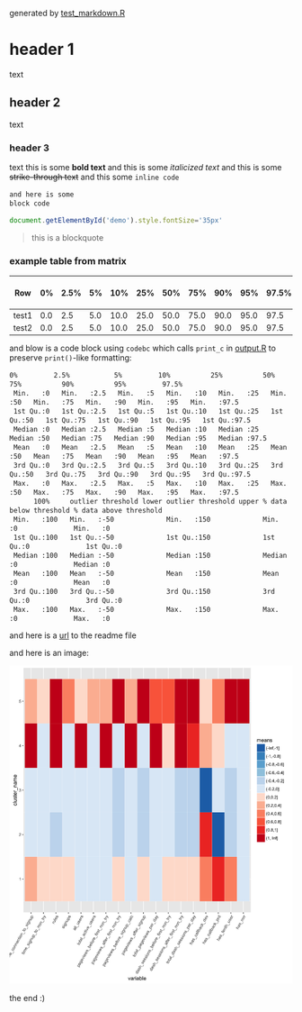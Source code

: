 generated by  [test_markdown.R](../tests/test_markdown.R)

# header 1
text
## header 2
text
### header 3
text
this is some **bold text** and this is some _italicized text_ and this is some ~~strike-through text~~ and this some `inline code`

```
and here is some
block code
```

```javascript
document.getElementById('demo').style.fontSize='35px'
```

> this is a blockquote

### example table from matrix
Row|0%|2.5%|5%|10%|25%|50%|75%|90%|95%|97.5%|100%|outlier threshold lower|outlier threshold upper|% data below threshold|% data above threshold
---|---|---|---|---|---|---|---|---|---|---|---|---|---|---|---
test1|0.0|2.5|5.0|10.0|25.0|50.0|75.0|90.0|95.0|97.5|100.0|-50.0|150.0|0.0|0.0
test2|0.0|2.5|5.0|10.0|25.0|50.0|75.0|90.0|95.0|97.5|100.0|-50.0|150.0|0.0|0.0

and blow is a code block using `codebc` which calls `print_c` in [output.R](./output.R) to preserve `print()`-like formatting:
```
0%         2.5%           5%         10%          25%          50%          75%          90%          95%         97.5%     
 Min.   :0   Min.   :2.5   Min.   :5   Min.   :10   Min.   :25   Min.   :50   Min.   :75   Min.   :90   Min.   :95   Min.   :97.5  
 1st Qu.:0   1st Qu.:2.5   1st Qu.:5   1st Qu.:10   1st Qu.:25   1st Qu.:50   1st Qu.:75   1st Qu.:90   1st Qu.:95   1st Qu.:97.5  
 Median :0   Median :2.5   Median :5   Median :10   Median :25   Median :50   Median :75   Median :90   Median :95   Median :97.5  
 Mean   :0   Mean   :2.5   Mean   :5   Mean   :10   Mean   :25   Mean   :50   Mean   :75   Mean   :90   Mean   :95   Mean   :97.5  
 3rd Qu.:0   3rd Qu.:2.5   3rd Qu.:5   3rd Qu.:10   3rd Qu.:25   3rd Qu.:50   3rd Qu.:75   3rd Qu.:90   3rd Qu.:95   3rd Qu.:97.5  
 Max.   :0   Max.   :2.5   Max.   :5   Max.   :10   Max.   :25   Max.   :50   Max.   :75   Max.   :90   Max.   :95   Max.   :97.5  
      100%     outlier threshold lower outlier threshold upper % data below threshold % data above threshold
 Min.   :100   Min.   :-50             Min.   :150             Min.   :0              Min.   :0             
 1st Qu.:100   1st Qu.:-50             1st Qu.:150             1st Qu.:0              1st Qu.:0             
 Median :100   Median :-50             Median :150             Median :0              Median :0             
 Mean   :100   Mean   :-50             Mean   :150             Mean   :0              Mean   :0             
 3rd Qu.:100   3rd Qu.:-50             3rd Qu.:150             3rd Qu.:0              3rd Qu.:0             
 Max.   :100   Max.   :-50             Max.   :150             Max.   :0              Max.   :0
```

and here is a [url](../README.md) to the readme file

and here is an image:

![the image](../tests/data/kmeans_non-try_5_clusters_2016-08-29.png)

the end :)
